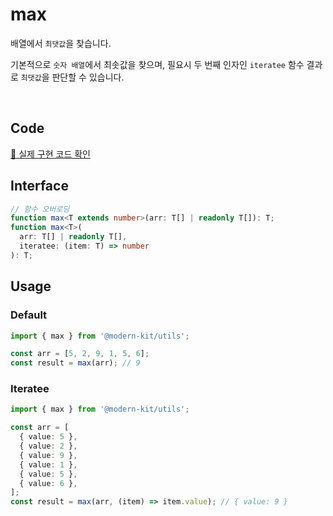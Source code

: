 # max

배열에서 `최댓값`을 찾습니다. 

기본적으로 `숫자 배열`에서 최솟값을 찾으며, 필요시 두 번째 인자인 `iteratee` 함수 결과로 `최댓값`을 판단할 수 있습니다.

<br />

## Code
[🔗 실제 구현 코드 확인](https://github.com/modern-agile-team/modern-kit/blob/main/packages/utils/src/math/max/index.ts)

## Interface
```ts title="typescript"
// 함수 오버로딩
function max<T extends number>(arr: T[] | readonly T[]): T;
function max<T>(
  arr: T[] | readonly T[],
  iteratee: (item: T) => number
): T;
```

## Usage
### Default
```ts title="typescript"
import { max } from '@modern-kit/utils';

const arr = [5, 2, 9, 1, 5, 6];
const result = max(arr); // 9
```

### Iteratee
```ts title="typescript"
import { max } from '@modern-kit/utils';

const arr = [
  { value: 5 },
  { value: 2 },
  { value: 9 },
  { value: 1 },
  { value: 5 },
  { value: 6 },
];
const result = max(arr, (item) => item.value); // { value: 9 }
```
